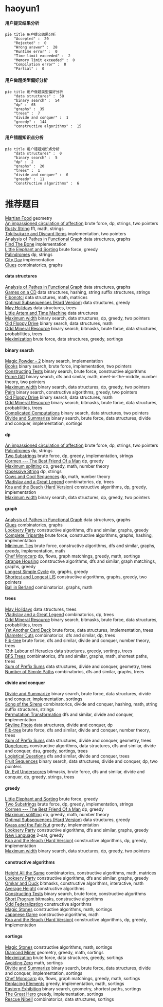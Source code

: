 # haoyun1
<!-- tabs:start -->
#### **用户提交结果分析**

```mermaid
pie title 用户提交结果分析
    "Accepted" :  20
    "Rejected" :  0
    "Wrong answer" :  28
    "Runtime error" :  0
    "Time limit exceeded" :  2
    "Memory limit exceeded" :  0
    "Compilation error" :  0
    "Partial" :  0
```
#### **用户做题类型偏好分析**

```mermaid
pie title 用户做题类型偏好分析
    "data structures" :  58
    "binary search" :  54
    "dp" :  65
    "graphs" :  35
    "trees" :  7
    "divide and conquer" :  1
    "greedy" :  144
    "constructive algorithms" :  15
```
#### **用户错题知识点分析**

```mermaid
pie title 用户错题知识点分析
    "data structures" :  0
    "binary search" :  5
    "dp" :  2
    "graphs" :  20
    "trees" :  1
    "divide and conquer" :  0
    "greedy" :  11
    "constructive algorithms" :  6
```
<!-- tabs:end -->
# 推荐题目
[Martian Food](http://codeforces.com/problemset/problem/77/E)		geometry		  
[An impassioned circulation of affection](http://codeforces.com/problemset/problem/814/C)		brute force,
                        dp,
                        strings,
                        two pointers		  
[Rusty String](http://codeforces.com/problemset/problem/827/E)		fft,
                        math,
                        strings		  
[Tokitsukaze and Discard Items](https://codeforces.com/contest/1191/problem/C)		implementation,
                        two pointers		  
[Analysis of Pathes in Functional Graph](http://codeforces.com/problemset/problem/702/E)		data structures,
                        graphs		  
[Find The Bone](http://codeforces.com/problemset/problem/796/B)		implementation		  
[Little Elephant and Sorting](http://codeforces.com/problemset/problem/205/B)		brute force,
                        greedy		  
[Palindromes](http://codeforces.com/problemset/problem/137/D)		dp,
                        strings		  
[City Day](http://codeforces.com/problemset/problem/1199/A)		implementation		  
[Clues](http://codeforces.com/problemset/problem/156/D)		combinatorics,
                        graphs		  
<!-- tabs:start -->
#### **data structures**
[Analysis of Pathes in Functional Graph](http://codeforces.com/problemset/problem/702/E)		data structures,
                        graphs		  
[Games on a CD](http://codeforces.com/problemset/problem/727/E)		data structures,
                        hashing,
                        string suffix structures,
                        strings		  
[Fibonotci](http://codeforces.com/problemset/problem/575/A)		data structures,
                        math,
                        matrices		  
[Optimal Subsequences (Hard Version)](https://codeforces.com/contest/1261/problem/B2)		data structures,
                        greedy		  
[May Holidays](https://codeforces.com/contest/966/problem/E)		data structures,
                        trees		  
[Little Artem and Time Machine](http://codeforces.com/problemset/problem/641/E)		data structures		  
[Maximum width](http://codeforces.com/problemset/problem/1492/C)		binary search,
                        data structures,
                        dp,
                        greedy,
                        two pointers		  
[Old Floppy Drive](http://codeforces.com/problemset/problem/1490/G)		binary search,
                        data structures,
                        math		  
[Odd Mineral Resource](http://codeforces.com/problemset/problem/1479/D)		binary search,
                        bitmasks,
                        brute force,
                        data structures,
                        probabilities,
                        trees		  
[Meximization](http://codeforces.com/problemset/problem/1497/A)		brute force,
                        data structures,
                        greedy,
                        sortings		  
#### **binary search**
[Magic Powder - 2](http://codeforces.com/problemset/problem/670/D2)		binary search,
                        implementation		  
[Books](http://codeforces.com/problemset/problem/279/B)		binary search,
                        brute force,
                        implementation,
                        two pointers		  
[Constructing Tests](http://codeforces.com/problemset/problem/938/C)		binary search,
                        brute force,
                        constructive algorithms		  
[Prime Gift](http://codeforces.com/problemset/problem/912/E)		binary search,
                        dfs and similar,
                        math,
                        meet-in-the-middle,
                        number theory,
                        two pointers		  
[Maximum width](http://codeforces.com/problemset/problem/1492/C)		binary search,
                        data structures,
                        dp,
                        greedy,
                        two pointers		  
[Pairs](http://codeforces.com/problemset/problem/1463/D)		binary search,
                        constructive algorithms,
                        greedy,
                        two pointers		  
[Old Floppy Drive](http://codeforces.com/problemset/problem/1490/G)		binary search,
                        data structures,
                        math		  
[Odd Mineral Resource](http://codeforces.com/problemset/problem/1479/D)		binary search,
                        bitmasks,
                        brute force,
                        data structures,
                        probabilities,
                        trees		  
[Complicated Computations](http://codeforces.com/problemset/problem/1436/E)		binary search,
                        data structures,
                        two pointers		  
[Divide and Summarize](http://codeforces.com/problemset/problem/1461/D)		binary search,
                        brute force,
                        data structures,
                        divide and conquer,
                        implementation,
                        sortings		  
#### **dp**
[An impassioned circulation of affection](http://codeforces.com/problemset/problem/814/C)		brute force,
                        dp,
                        strings,
                        two pointers		  
[Palindromes](http://codeforces.com/problemset/problem/137/D)		dp,
                        strings		  
[Two Substrings](http://codeforces.com/problemset/problem/550/A)		brute force,
                        dp,
                        greedy,
                        implementation,
                        strings		  
[Cormen --- The Best Friend Of a Man](http://codeforces.com/problemset/problem/732/B)		dp,
                        greedy		  
[Maximum splitting](https://codeforces.com/contest/871/problem/A)		dp,
                        greedy,
                        math,
                        number theory		  
[Obsessive String](http://codeforces.com/problemset/problem/494/B)		dp,
                        strings		  
[Cows and Cool Sequences](http://codeforces.com/problemset/problem/283/D)		dp,
                        math,
                        number theory		  
[Vladislav and a Great Legend](http://codeforces.com/problemset/problem/1097/G)		combinatorics,
                        dp,
                        trees		  
[Koa and the Beach (Hard Version)](http://codeforces.com/problemset/problem/1384/B2)		constructive algorithms,
                        dp,
                        greedy,
                        implementation		  
[Maximum width](http://codeforces.com/problemset/problem/1492/C)		binary search,
                        data structures,
                        dp,
                        greedy,
                        two pointers		  
#### **graph**
[Analysis of Pathes in Functional Graph](http://codeforces.com/problemset/problem/702/E)		data structures,
                        graphs		  
[Clues](http://codeforces.com/problemset/problem/156/D)		combinatorics,
                        graphs		  
[Looksery Party](http://codeforces.com/problemset/problem/549/B)		constructive algorithms,
                        dfs and similar,
                        graphs,
                        greedy		  
[Complete Tripartite](http://codeforces.com/problemset/problem/1228/D)		brute force,
                        constructive algorithms,
                        graphs,
                        hashing,
                        implementation		  
[Minimum Ties](http://codeforces.com/problemset/problem/1487/C)		brute force,
                        constructive algorithms,
                        dfs and similar,
                        graphs,
                        greedy,
                        implementation,
                        math		  
[Chef Monocarp](http://codeforces.com/problemset/problem/1437/C)		dp,
                        flows,
                        graph matchings,
                        greedy,
                        math,
                        sortings		  
[Strange Housing](http://codeforces.com/problemset/problem/1470/D)		constructive algorithms,
                        dfs and similar,
                        graph matchings,
                        graphs,
                        greedy		  
[Longest Simple Cycle](http://codeforces.com/problemset/problem/1476/C)		dp,
                        graphs,
                        greedy		  
[Shortest and Longest LIS](http://codeforces.com/problemset/problem/1304/D)		constructive algorithms,
                        graphs,
                        greedy,
                        two pointers		  
[Ball in Berland](http://codeforces.com/problemset/problem/1475/C)		combinatorics,
                        graphs,
                        math		  
#### **trees**
[May Holidays](https://codeforces.com/contest/966/problem/E)		data structures,
                        trees		  
[Vladislav and a Great Legend](http://codeforces.com/problemset/problem/1097/G)		combinatorics,
                        dp,
                        trees		  
[Odd Mineral Resource](http://codeforces.com/problemset/problem/1479/D)		binary search,
                        bitmasks,
                        brute force,
                        data structures,
                        probabilities,
                        trees		  
[Yet Another Card Deck](http://codeforces.com/problemset/problem/1511/C)		brute force,
                        data structures,
                        implementation,
                        trees		  
[Diameter Cuts](http://codeforces.com/problemset/problem/1499/F)		combinatorics,
                        dfs and similar,
                        dp,
                        trees		  
[Fib-tree](http://codeforces.com/problemset/problem/1491/E)		brute force,
                        dfs and similar,
                        divide and conquer,
                        number theory,
                        trees		  
[13th Labour of Heracles](http://codeforces.com/problemset/problem/1466/D)		data structures,
                        greedy,
                        sortings,
                        trees		  
[BFS Trees](http://codeforces.com/problemset/problem/1495/D)		combinatorics,
                        dfs and similar,
                        graphs,
                        math,
                        shortest paths,
                        trees		  
[Sum of Prefix Sums](http://codeforces.com/problemset/problem/1303/G)		data structures,
                        divide and conquer,
                        geometry,
                        trees		  
[Number of Simple Paths](http://codeforces.com/problemset/problem/1454/E)		combinatorics,
                        dfs and similar,
                        graphs,
                        trees		  
#### **divide and conquer**
[Divide and Summarize](http://codeforces.com/problemset/problem/1461/D)		binary search,
                        brute force,
                        data structures,
                        divide and conquer,
                        implementation,
                        sortings		  
[Song of the Sirens](http://codeforces.com/problemset/problem/1466/G)		combinatorics,
                        divide and conquer,
                        hashing,
                        math,
                        string suffix structures,
                        strings		  
[Permutation Transformation](http://codeforces.com/problemset/problem/1490/D)		dfs and similar,
                        divide and conquer,
                        implementation		  
[Skyline Photo](https://codeforces.com/contest/1483/problem/C)		data structures,
                        divide and conquer,
                        dp		  
[Fib-tree](http://codeforces.com/problemset/problem/1491/E)		brute force,
                        dfs and similar,
                        divide and conquer,
                        number theory,
                        trees		  
[Sum of Prefix Sums](http://codeforces.com/problemset/problem/1303/G)		data structures,
                        divide and conquer,
                        geometry,
                        trees		  
[Dogeforces](http://codeforces.com/problemset/problem/1494/D)		constructive algorithms,
                        data structures,
                        dfs and similar,
                        divide and conquer,
                        dsu,
                        greedy,
                        sortings,
                        trees		  
[Logistical Questions](http://codeforces.com/problemset/problem/566/C)		dfs and similar,
                        divide and conquer,
                        trees		  
[Fruit Sequences](http://codeforces.com/problemset/problem/1428/F)		binary search,
                        data structures,
                        divide and conquer,
                        dp,
                        two pointers		  
[Dr. Evil Underscores](http://codeforces.com/problemset/problem/1285/D)		bitmasks,
                        brute force,
                        dfs and similar,
                        divide and conquer,
                        dp,
                        greedy,
                        strings,
                        trees		  
#### **greedy**
[Little Elephant and Sorting](http://codeforces.com/problemset/problem/205/B)		brute force,
                        greedy		  
[Two Substrings](http://codeforces.com/problemset/problem/550/A)		brute force,
                        dp,
                        greedy,
                        implementation,
                        strings		  
[Cormen --- The Best Friend Of a Man](http://codeforces.com/problemset/problem/732/B)		dp,
                        greedy		  
[Maximum splitting](https://codeforces.com/contest/871/problem/A)		dp,
                        greedy,
                        math,
                        number theory		  
[Optimal Subsequences (Hard Version)](https://codeforces.com/contest/1261/problem/B2)		data structures,
                        greedy		  
[Kvass and the Fair Nut](http://codeforces.com/problemset/problem/1084/B)		greedy,
                        implementation		  
[Looksery Party](http://codeforces.com/problemset/problem/549/B)		constructive algorithms,
                        dfs and similar,
                        graphs,
                        greedy		  
[New Language](http://codeforces.com/problemset/problem/568/C)		2-sat,
                        greedy		  
[Koa and the Beach (Hard Version)](http://codeforces.com/problemset/problem/1384/B2)		constructive algorithms,
                        dp,
                        greedy,
                        implementation		  
[Maximum width](http://codeforces.com/problemset/problem/1492/C)		binary search,
                        data structures,
                        dp,
                        greedy,
                        two pointers		  
#### **constructive algorithms**
[Height All the Same](http://codeforces.com/problemset/problem/1332/E)		combinatorics,
                        constructive algorithms,
                        math,
                        matrices		  
[Looksery Party](http://codeforces.com/problemset/problem/549/B)		constructive algorithms,
                        dfs and similar,
                        graphs,
                        greedy		  
[Omkar and Duck](http://codeforces.com/problemset/problem/1392/E)		bitmasks,
                        constructive algorithms,
                        interactive,
                        math		  
[Average Height](http://codeforces.com/problemset/problem/1509/A)		constructive algorithms		  
[Constructing Tests](http://codeforces.com/problemset/problem/938/C)		binary search,
                        brute force,
                        constructive algorithms		  
[Short Program](http://codeforces.com/problemset/problem/878/A)		bitmasks,
                        constructive algorithms		  
[Odd Federalization](http://codeforces.com/problemset/problem/1070/L)		constructive algorithms		  
[Magic Stones](http://codeforces.com/problemset/problem/1110/E)		constructive algorithms,
                        math,
                        sortings		  
[Japanese Game](http://codeforces.com/problemset/problem/1510/J)		constructive algorithms,
                        math		  
[Koa and the Beach (Hard Version)](http://codeforces.com/problemset/problem/1384/B2)		constructive algorithms,
                        dp,
                        greedy,
                        implementation		  
#### **sortings**
[Magic Stones](http://codeforces.com/problemset/problem/1110/E)		constructive algorithms,
                        math,
                        sortings		  
[Diamond Miner](https://codeforces.com/contest/1496/problem/C)		geometry,
                        greedy,
                        math,
                        sortings		  
[Meximization](http://codeforces.com/problemset/problem/1497/A)		brute force,
                        data structures,
                        greedy,
                        sortings		  
[Avoiding Zero](http://codeforces.com/problemset/problem/1427/A)		math,
                        sortings		  
[Divide and Summarize](http://codeforces.com/problemset/problem/1461/D)		binary search,
                        brute force,
                        data structures,
                        divide and conquer,
                        implementation,
                        sortings		  
[Chef Monocarp](http://codeforces.com/problemset/problem/1437/C)		dp,
                        flows,
                        graph matchings,
                        greedy,
                        math,
                        sortings		  
[Replacing Elements](http://codeforces.com/problemset/problem/1473/A)		greedy,
                        implementation,
                        math,
                        sortings		  
[Eastern Exhibition](http://codeforces.com/problemset/problem/1486/B)		binary search,
                        geometry,
                        shortest paths,
                        sortings		  
[The Great Hero](http://codeforces.com/problemset/problem/1480/B)		greedy,
                        implementation,
                        sortings		  
[Rescue Nibel!](http://codeforces.com/problemset/problem/1420/D)		combinatorics,
                        data structures,
                        sortings		  
<!-- tabs:end -->
